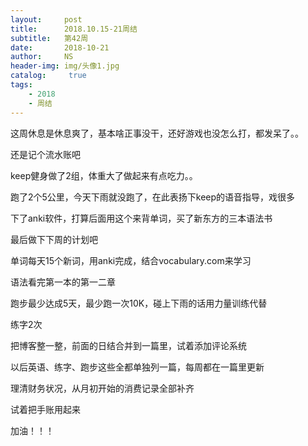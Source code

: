 ```yaml
---
layout:     post
title:      2018.10.15-21周结
subtitle:   第42周
date:       2018-10-21
author:     NS
header-img: img/头像1.jpg
catalog: 	 true
tags:
    - 2018 
    - 周结
--- 
```

这周休息是休息爽了，基本啥正事没干，还好游戏也没怎么打，都发呆了。。

还是记个流水账吧

keep健身做了2组，体重大了做起来有点吃力。。

跑了2个5公里，今天下雨就没跑了，在此表扬下keep的语音指导，戏很多

下了anki软件，打算后面用这个来背单词，买了新东方的三本语法书

最后做下下周的计划吧

单词每天15个新词，用anki完成，结合vocabulary.com来学习

语法看完第一本的第一二章

跑步最少达成5天，最少跑一次10K，碰上下雨的话用力量训练代替

练字2次

把博客整一整，前面的日结合并到一篇里，试着添加评论系统

以后英语、练字、跑步这些全都单独列一篇，每周都在一篇里更新

理清财务状况，从月初开始的消费记录全部补齐

试着把手账用起来

加油！！！

